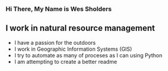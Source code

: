 ### Hi There, My Name is Wes Sholders

## I work in natural resource management
- I have a passion for the outdoors
- I work in Geographic Information Systems (GIS)
- I try to automate as many of proceses as I can using Python
- I am attempting to create a better readme